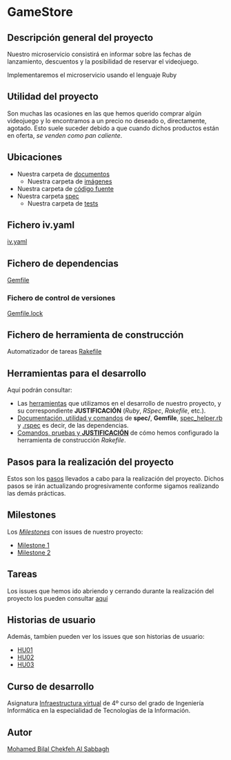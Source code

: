 # GameStore

## Descripción general del proyecto

Nuestro microservicio consistirá en informar sobre las fechas de lanzamiento, descuentos y la posibilidad de reservar el videojuego.

Implementaremos el microservicio usando el lenguaje Ruby


## Utilidad del proyecto

Son muchas las ocasiones en las que hemos querido comprar algún videojuego y lo encontramos a un precio no deseado o, directamente, agotado. Esto suele suceder debido a que cuando dichos productos están en oferta, *se venden como pan caliente*.


## Ubicaciones

+ Nuestra carpeta de [documentos](https://github.com/BilalKxK99/GameStore/tree/master/docs)
    + Nuestra carpeta de [imágenes](https://github.com/BilalKxK99/GameStore/tree/master/docs/img)
+ Nuestra carpeta de [código fuente](https://github.com/BilalKxK99/GameStore/tree/master/src)
+ Nuestra carpeta [spec](https://github.com/BilalKxK99/GameStore/tree/master/spec)
    + Nuestra carpeta de [tests](https://github.com/BilalKxK99/GameStore/tree/master/spec/tests)


## Fichero iv.yaml

[iv.yaml](https://github.com/BilalKxK99/GameStore/blob/master/iv.yaml)


## Fichero de dependencias

[Gemfile](https://github.com/BilalKxK99/GameStore/blob/master/Gemfile)


### Fichero de control de versiones

[Gemfile.lock](https://github.com/BilalKxK99/GameStore/blob/master/Gemfile.lock)


## Fichero de herramienta de construcción

Automatizador de tareas [Rakefile](https://github.com/BilalKxK99/GameStore/blob/master/Rakefile)


## Herramientas para el desarrollo

Aquí podrán consultar:

+ Las [herramientas](https://github.com/BilalKxK99/GameStore/blob/master/docs/herramientas.md) que utilizamos en el desarrollo de nuestro proyecto, y su correspondiente **JUSTIFICACIÓN** (*Ruby*, *RSpec*, *Rakefile*, etc.).
+ [Documentación, utilidad y comandos](https://github.com/BilalKxK99/GameStore/blob/master/docs/Dependencias.md) de **spec/**, **Gemfile**, [spec_helper.rb](https://github.com/BilalKxK99/GameStore/blob/master/spec/spec_helper.rb) y [.rspec](https://github.com/BilalKxK99/GameStore/blob/master/.rspec) es decir, de las dependencias.
+ [Comandos, pruebas y **JUSTIFICACIÓN**](https://github.com/BilalKxK99/GameStore/blob/master/docs/JustifiacionHerramientaConstruccion.md) de cómo hemos configurado la herramienta de construcción *Rakefile*.


## Pasos para la realización del proyecto

Estos son los [pasos](https://github.com/BilalKxK99/GameStore/blob/master/docs/PasosProyecto.md) llevados a cabo para la realización del proyecto. Dichos pasos se irán actualizando progresivamente conforme sigamos realizando las demás prácticas.


## Milestones

Los [*Milestones*](https://github.com/BilalKxK99/GameStore/milestones) con issues de nuestro proyecto:

- [Milestone 1](https://github.com/BilalKxK99/GameStore/milestone/1)
- [Milestone 2](https://github.com/BilalKxK99/GameStore/milestone/2)


## Tareas

Los issues que hemos ido abriendo y cerrando durante la realización del proyecto los pueden consultar [aquí](https://github.com/BilalKxK99/GameStore/issues)


## Historias de usuario

Además, tambíen pueden ver los issues que son historias de usuario:

- [HU01](https://github.com/BilalKxK99/GameStore/issues/12)
- [HU02](https://github.com/BilalKxK99/GameStore/issues/13)
- [HU03](https://github.com/BilalKxK99/GameStore/issues/14)


## Curso de desarrollo

Asignatura [Infraestructura virtual](https://github.com/JJ/IV-20-21) de 4º curso del grado de Ingeniería Informática en la especialidad de Tecnologías de la Información.


## Autor

[Mohamed Bilal Chekfeh Al Sabbagh](https://github.com/BilalKxK99)
